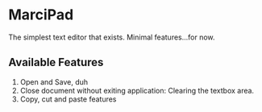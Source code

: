 # MarciPad
The simplest text editor that exists. Minimal features...for now.

## Available Features
1. Open and Save, duh
2. Close document without exiting application: Clearing the textbox area.
3. Copy, cut and paste features

